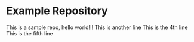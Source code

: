 # Example Repository
This is a sample repo, hello world!!!
This is another line
This is the 4th line
This is the fifth line